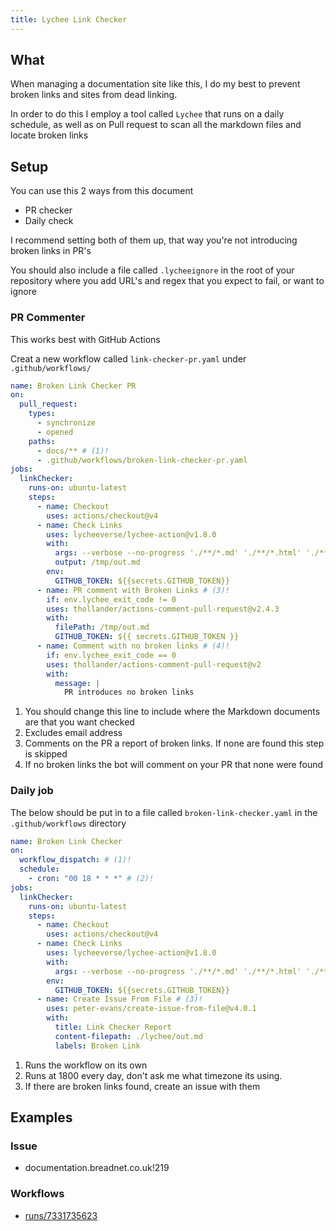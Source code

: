 ```yaml
---
title: Lychee Link Checker
---
```


## What

When managing a documentation site like this, I do my best to prevent broken links and sites from dead linking.

In order to do this I employ a tool called `Lychee` that runs on a daily schedule, as well as on Pull request to scan all
the markdown files and locate broken links

## Setup

You can use this 2 ways from this document

* PR checker
* Daily check

I recommend setting both of them up, that way you're not introducing broken links in PR's

You should also include a file called `.lycheeignore` in the root of your repository where you add URL's and regex that
you expect to fail, or want to ignore

### PR Commenter

This works best with GitHub Actions

Creat a new workflow called `link-checker-pr.yaml` under `.github/workflows/`

```yaml
name: Broken Link Checker PR
on:
  pull_request:
    types:
      - synchronize
      - opened
    paths:
      - docs/** # (1)!
      - .github/workflows/broken-link-checker-pr.yaml
jobs:
  linkChecker:
    runs-on: ubuntu-latest
    steps:
      - name: Checkout
        uses: actions/checkout@v4
      - name: Check Links
        uses: lycheeverse/lychee-action@v1.8.0
        with:
          args: --verbose --no-progress './**/*.md' './**/*.html' './**/*.rst' --exclude-mail # (2)!
          output: /tmp/out.md
        env:
          GITHUB_TOKEN: ${{secrets.GITHUB_TOKEN}}
      - name: PR comment with Broken Links # (3)!
        if: env.lychee_exit_code != 0
        uses: thollander/actions-comment-pull-request@v2.4.3
        with:
          filePath: /tmp/out.md
          GITHUB_TOKEN: ${{ secrets.GITHUB_TOKEN }}
      - name: Comment with no broken links # (4)!
        if: env.lychee_exit_code == 0
        uses: thollander/actions-comment-pull-request@v2
        with:
          message: |
            PR introduces no broken links
```

1. You should change this line to include where the Markdown documents are that you want checked
2. Excludes email address
3. Comments on the PR a report of broken links. If none are found this step is skipped
4. If no broken links the bot will comment on your PR that none were found

### Daily job

The below should be put in to a file called `broken-link-checker.yaml` in the `.github/workflows` directory

```yaml
name: Broken Link Checker
on:
  workflow_dispatch: # (1)!
  schedule:
    - cron: "00 18 * * *" # (2)!
jobs:
  linkChecker:
    runs-on: ubuntu-latest
    steps:
      - name: Checkout
        uses: actions/checkout@v4
      - name: Check Links
        uses: lycheeverse/lychee-action@v1.8.0
        with:
          args: --verbose --no-progress './**/*.md' './**/*.html' './**/*.rst' --exclude-mail
        env:
          GITHUB_TOKEN: ${{secrets.GITHUB_TOKEN}}
      - name: Create Issue From File # (3)!
        uses: peter-evans/create-issue-from-file@v4.0.1
        with:
          title: Link Checker Report
          content-filepath: ./lychee/out.md
          labels: Broken Link
```

1. Runs the workflow on its own
2. Runs at 1800 every day, don't ask me what timezone its using.
3. If there are broken links found, create an issue with them

## Examples

### Issue

* documentation.breadnet.co.uk!219

### Workflows

* [runs/7331735623](https://github.com/userbradley/documentation.breadnet.co.uk/actions/runs/7331735623)

